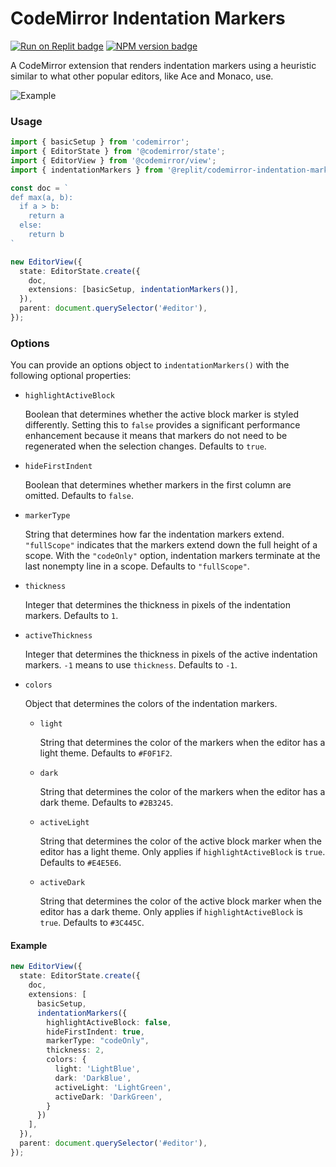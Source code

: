 # CodeMirror Indentation Markers

<span><a href="https://replit.com/@util/codemirror-indentation-markers" title="Run on Replit badge"><img src="https://replit.com/badge/github/replit/codemirror-indentation-markers" alt="Run on Replit badge" /></a></span>
<span><a href="https://www.npmjs.com/package/@replit/codemirror-indentation-markers" title="NPM version badge"><img src="https://img.shields.io/npm/v/@replit/codemirror-indentation-markers?color=blue" alt="NPM version badge" /></a></span>

A CodeMirror extension that renders indentation markers using a
heuristic similar to what other popular editors, like Ace and Monaco, use.

![Example](public/cm-indentation-markers.png)

### Usage

```ts
import { basicSetup } from 'codemirror';
import { EditorState } from '@codemirror/state';
import { EditorView } from '@codemirror/view';
import { indentationMarkers } from '@replit/codemirror-indentation-markers';

const doc = `
def max(a, b):
  if a > b:
    return a
  else:
    return b
`

new EditorView({
  state: EditorState.create({
    doc,
    extensions: [basicSetup, indentationMarkers()],
  }),
  parent: document.querySelector('#editor'),
});

```

### Options

You can provide an options object to `indentationMarkers()` with the following
optional properties:

- `highlightActiveBlock`
    
    Boolean that determines whether the active block marker is styled
    differently. Setting this to `false` provides a significant performance
    enhancement because it means that markers do not need to be regenerated
    when the selection changes. Defaults to `true`.
 
- `hideFirstIndent`

    Boolean that determines whether markers in the first column are omitted.
    Defaults to `false`.
  
- `markerType`
  
    String that determines how far the indentation markers extend. `"fullScope"` indicates that the markers extend down the full height of a scope. With the `"codeOnly"` option, indentation markers terminate at the last nonempty line in a scope. Defaults to `"fullScope"`.

- `thickness`

    Integer that determines the thickness in pixels of the indentation markers. Defaults to `1`.

- `activeThickness`

    Integer that determines the thickness in pixels of the active indentation markers. `-1` means to use `thickness`. Defaults to `-1`.

- `colors`

    Object that determines the colors of the indentation markers.

    - `light`

        String that determines the color of the markers when the editor has a light theme. Defaults to `#F0F1F2`.

    - `dark`

        String that determines the color of the markers when the editor has a dark theme. Defaults to `#2B3245`.

    - `activeLight`

        String that determines the color of the active block marker when the editor has a light theme. Only applies if `highlightActiveBlock` is `true`. Defaults to `#E4E5E6`.

    - `activeDark`

        String that determines the color of the active block marker when the editor has a dark theme. Only applies if `highlightActiveBlock` is `true`. Defaults to `#3C445C`.

#### Example

```ts
new EditorView({
  state: EditorState.create({
    doc,
    extensions: [
      basicSetup,
      indentationMarkers({
        highlightActiveBlock: false,
        hideFirstIndent: true,
        markerType: "codeOnly",
        thickness: 2,
        colors: {
          light: 'LightBlue',
          dark: 'DarkBlue',
          activeLight: 'LightGreen',
          activeDark: 'DarkGreen',
        }
      })
    ],
  }),
  parent: document.querySelector('#editor'),
});
```

